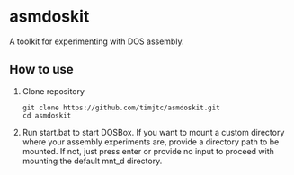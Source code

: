 # asmdoskit

A toolkit for experimenting with DOS assembly.
## How to use
1. Clone repository
    ```
    git clone https://github.com/timjtc/asmdoskit.git
    cd asmdoskit
    ```
2. Run start.bat to start DOSBox. If you want to mount a custom directory where your assembly experiments are, provide a directory path to be mounted. If not, just press enter or provide no input to proceed with mounting the default mnt_d directory.